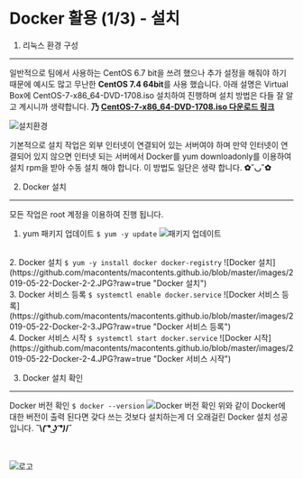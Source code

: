 Docker 활용 (1/3) - 설치
=======================

1. 리눅스 환경 구성
-----------------
일반적으로 팀에서 사용하는 CentOS 6.7 bit을 쓰려 했으나
추가 설정을 해줘야 하기때문에 예시도 많고 무난한 <b>CentOS 7.4 64bit</b>를 사용 했습니다.
아래 설명은 Virtual Box에 CentOS-7-x86_64-DVD-1708.iso 설치하여 진행하며
설치 방법은 다들 잘 알고 계시니까 생략합니다. <b>乃</b>
<b>[CentOS-7-x86_64-DVD-1708.iso 다운로드 링크](http://mirror.nsc.liu.se/centos-store/7.4.1708/isos/x86_64/)</b>
<br>


![설치환경](https://github.com/macontents/macontents.github.io/blob/master/images/2019-05-22-Docker-1-1.JPG?raw=true "CentOS 7.4 환경")

기본적으로 설치 작업은 외부 인터넷이 연결되어 있는 서버여야 하며
만약 인터넷이 연결되어 있지 않으면 인터넷 되는 서버에서 Docker를 
yum downloadonly를 이용하여 설치 rpm을 받아 수동 설치 해야 합니다.
이 방법도 일단은 생략 합니다. <b>✿˘◡˘✿</b>


2. Docker 설치
-------------
모든 작업은 root 계정을 이용하여 진행 됩니다.


1. yum 패키지 업데이트
<code>$ yum -y update</code>
![패키지 업데이트](https://github.com/macontents/macontents.github.io/blob/master/images/2019-05-22-Docker-2-1.JPG?raw=true "yum 패키지 업데이트")
<br>
2. Docker 설치
<code>$ yum -y install docker docker-registry</code>
![Docker 설치](https://github.com/macontents/macontents.github.io/blob/master/images/2019-05-22-Docker-2-2.JPG?raw=true "Docker 설치")
<br>
3. Docker 서비스 등록
<code>$ systemctl enable docker.service</code>
![Docker 서비스 등록](https://github.com/macontents/macontents.github.io/blob/master/images/2019-05-22-Docker-2-3.JPG?raw=true "Docker 서비스 등록")
<br>
4. Docker 서비스 시작
<code>$ systemctl start docker.service</code>
![Docker 시작](https://github.com/macontents/macontents.github.io/blob/master/images/2019-05-22-Docker-2-4.JPG?raw=true "Docker 서비스 시작")

3. Docker 설치 확인
------------------
Docker 버전 확인
<code>$ docker --version</code>
![Docker 버전 확인](https://github.com/macontents/macontents.github.io/blob/master/images/2019-05-22-Docker-3-1.JPG?raw=true "Docker 버전 확인")
위와 같이 Docker에 대한 버전이 출력 된다면 갖다 쓰는 것보다
설치하는게 더 오래걸린 Docker 설치 성공 입니다. <b>¯\\_( ͡° ͜ʖ ͡°)_/¯</b>

<br><br>
![로고](https://macontents.github.io/images/markany.png)